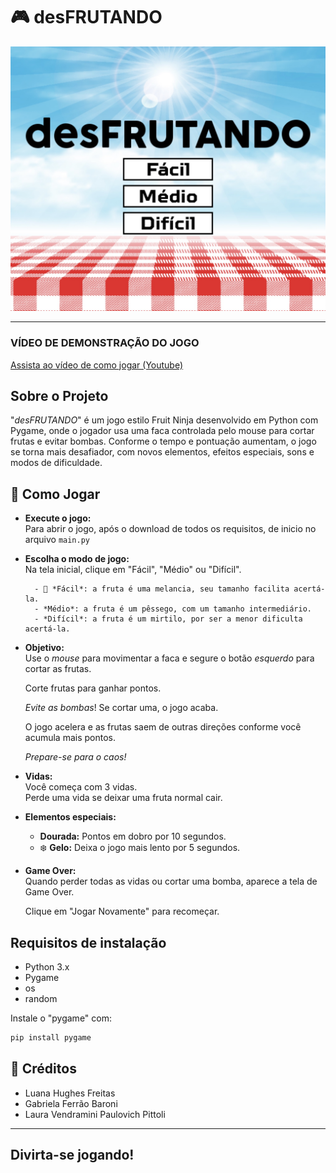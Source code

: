 # 🎮 desFRUTANDO

![Capa do Jogo](assets/img/capa_pygame.jpg)

---

### VÍDEO DE DEMONSTRAÇÃO DO JOGO

[Assista ao vídeo de como jogar (Youtube)](https://youtu.be/i1GylANJXa4)


##  Sobre o Projeto

"*desFRUTANDO*"  é um jogo estilo Fruit Ninja desenvolvido em Python com Pygame, onde o jogador usa uma faca controlada pelo mouse para cortar frutas e evitar bombas. Conforme o tempo e pontuação aumentam, o jogo se torna mais desafiador, com novos elementos, efeitos especiais, sons e modos de dificuldade.



## 🧠 Como Jogar

- **Execute o jogo:**  
  Para abrir o jogo, após o download de todos os requisitos, de inicio no arquivo `main.py`

- **Escolha o modo de jogo:**  
    Na tela inicial, clique em "Fácil", "Médio" ou "Difícil".

        - 🍉 *Fácil*: a fruta é uma melancia, seu tamanho facilita acertá-la.
        - *Médio*: a fruta é um pêssego, com um tamanho intermediário.
        - *Difícil*: a fruta é um mirtilo, por ser a menor dificulta acertá-la. 


- **Objetivo:**  
    Use o *mouse* para movimentar a faca e segure o botão *esquerdo* para cortar as frutas.

    Corte frutas para ganhar pontos.

    *Evite as bombas*! Se cortar uma, o jogo acaba.

    O jogo acelera e as frutas saem de outras direções conforme você acumula mais pontos. 
    
    *Prepare-se para o caos!*


- **Vidas:**  
  Você começa com 3 vidas.  
  Perde uma vida se deixar uma fruta normal cair.


- **Elementos especiais:**  
  - **Dourada:** Pontos em dobro por 10 segundos.
  - ❄️ **Gelo:** Deixa o jogo mais lento por 5 segundos.


- **Game Over:**  
  Quando perder todas as vidas ou cortar uma bomba, aparece a tela de Game Over.

  Clique em "Jogar Novamente" para recomeçar.


## Requisitos de instalação

- Python 3.x  
- Pygame
- os
- random


Instale o "pygame" com:
```sh
pip install pygame
```

## 👥 Créditos

- Luana Hughes Freitas
- Gabriela Ferrão Baroni
- Laura Vendramini Paulovich Pittoli 

---
## Divirta-se jogando!


